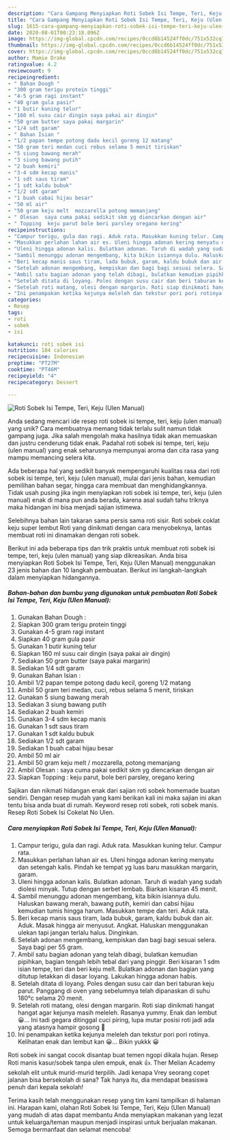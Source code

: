 ```yaml
---
description: "Cara Gampang Menyiapkan Roti Sobek Isi Tempe, Teri, Keju (Ulen Manual) yang Bikin Ngiler"
title: "Cara Gampang Menyiapkan Roti Sobek Isi Tempe, Teri, Keju (Ulen Manual) yang Bikin Ngiler"
slug: 1615-cara-gampang-menyiapkan-roti-sobek-isi-tempe-teri-keju-ulen-manual-yang-bikin-ngiler
date: 2020-08-01T00:23:18.096Z
image: https://img-global.cpcdn.com/recipes/0ccd6b14524ff0dc/751x532cq70/roti-sobek-isi-tempe-teri-keju-ulen-manual-foto-resep-utama.jpg
thumbnail: https://img-global.cpcdn.com/recipes/0ccd6b14524ff0dc/751x532cq70/roti-sobek-isi-tempe-teri-keju-ulen-manual-foto-resep-utama.jpg
cover: https://img-global.cpcdn.com/recipes/0ccd6b14524ff0dc/751x532cq70/roti-sobek-isi-tempe-teri-keju-ulen-manual-foto-resep-utama.jpg
author: Mamie Drake
ratingvalue: 4.2
reviewcount: 9
recipeingredient:
- " Bahan Dough "
- "300 gram terigu protein tinggi"
- "4-5 gram ragi instant"
- "40 gram gula pasir"
- "1 butir kuning telur"
- "160 ml susu cair dingin saya pakai air dingin"
- "50 gram butter saya pakai margarin"
- "1/4 sdt garam"
- " Bahan Isian "
- "1/2 papan tempe potong dadu kecil goreng 12 matang"
- "50 gram teri medan cuci rebus selama 5 menit tiriskan"
- "5 siung bawang merah"
- "3 siung bawang putih"
- "2 buah kemiri"
- "3-4 sdm kecap manis"
- "1 sdt saus tiram"
- "1 sdt kaldu bubuk"
- "1/2 sdt garam"
- "1 buah cabai hijau besar"
- "50 ml air"
- "50 gram keju melt  mozzarella potong memanjang"
- " Olesan  saya cuma pakai sedikit skm yg diencarkan dengan air"
- " Topping  keju parut bole beri parsley oregano kering"
recipeinstructions:
- "Campur terigu, gula dan ragi. Aduk rata. Masukkan kuning telur. Campur rata."
- "Masukkan perlahan lahan air es. Uleni hingga adonan kering menyatu dan setengah kalis. Pindah ke tempat yg luas baru masukkan margarin, garam."
- "Uleni hingga adonan kalis. Bulatkan adonan. Taruh di wadah yang sudah diolesi minyak. Tutup dengan serbet lembab. Biarkan kisaran 45 menit."
- "Sambil menunggu adonan mengembang, kita bikin isiannya dulu. Haluskan bawang merah, bawang putih, kemiri dan cabsi hijau kemudian tumis hingga harum. Masukkan tempe dan teri. Aduk rata."
- "Beri kecap manis saus tiram, lada bubuk, garam, kaldu bubuk dan air. Aduk. Masak hingga air menyusut. Angkat. Haluskan menggunakan ulekan tapi jangan terlalu halus. Dinginkan."
- "Setelah adonan mengembang, kempiskan dan bagi bagi sesuai selera. Saya bagi per 55 gram."
- "Ambil satu bagian adonan yang telah dibagi, bulatkan kemudian pipihkan, bagian tengah lebih tebal dari yang pinggir. Beri kisaran 1 sdm isian tempe, teri dan beri keju melt. Bulatkan adonan dan bagian yang ditutup letakkan di dasar loyang. Lakukan hingga adonan habis."
- "Setelah ditata di loyang. Poles dengan susu cair dan beri taburan keju parut. Panggang di oven yang sebelumnya telah dipanaskan di suhu 180°c selama 20 menit."
- "Setelah roti matang, olesi dengan margarin. Roti siap dinikmati hangat hangat agar kejunya masih meleleh. Rasanya yummy. Enak dan lembut 😀... Ini tadi gegara ditinggal cuci piring, lupa mutar posisi roti jadi ada yang atasnya hampir gosong 😬"
- "Ini penampakan ketika kejunya meleleh dan tekstur pori pori rotinya. Kelihatan enak dan lembut kan 😀... Bikin yukkk 😀"
categories:
- Resep
tags:
- roti
- sobek
- isi

katakunci: roti sobek isi 
nutrition: 184 calories
recipecuisine: Indonesian
preptime: "PT27M"
cooktime: "PT46M"
recipeyield: "4"
recipecategory: Dessert

---
```



![Roti Sobek Isi Tempe, Teri, Keju (Ulen Manual)](https://img-global.cpcdn.com/recipes/0ccd6b14524ff0dc/751x532cq70/roti-sobek-isi-tempe-teri-keju-ulen-manual-foto-resep-utama.jpg)

Anda sedang mencari ide resep roti sobek isi tempe, teri, keju (ulen manual) yang unik? Cara membuatnya memang tidak terlalu sulit namun tidak gampang juga. Jika salah mengolah maka hasilnya tidak akan memuaskan dan justru cenderung tidak enak. Padahal roti sobek isi tempe, teri, keju (ulen manual) yang enak seharusnya mempunyai aroma dan cita rasa yang mampu memancing selera kita.

Ada beberapa hal yang sedikit banyak mempengaruhi kualitas rasa dari roti sobek isi tempe, teri, keju (ulen manual), mulai dari jenis bahan, kemudian pemilihan bahan segar, hingga cara membuat dan menghidangkannya. Tidak usah pusing jika ingin menyiapkan roti sobek isi tempe, teri, keju (ulen manual) enak di mana pun anda berada, karena asal sudah tahu triknya maka hidangan ini bisa menjadi sajian istimewa.

Selebihnya bahan lain takaran sama persis sama roti sisir. Roti sobek coklat keju super lembut Roti yang dinikmati dengan cara menyobeknya, lantas membuat roti ini dinamakan dengan roti sobek.


Berikut ini ada beberapa tips dan trik praktis untuk membuat roti sobek isi tempe, teri, keju (ulen manual) yang siap dikreasikan. Anda bisa menyiapkan Roti Sobek Isi Tempe, Teri, Keju (Ulen Manual) menggunakan 23 jenis bahan dan 10 langkah pembuatan. Berikut ini langkah-langkah dalam menyiapkan hidangannya.

<!--inarticleads1-->

##### Bahan-bahan dan bumbu yang digunakan untuk pembuatan Roti Sobek Isi Tempe, Teri, Keju (Ulen Manual):

1. Gunakan  Bahan Dough :
1. Siapkan 300 gram terigu protein tinggi
1. Gunakan 4-5 gram ragi instant
1. Siapkan 40 gram gula pasir
1. Gunakan 1 butir kuning telur
1. Siapkan 160 ml susu cair dingin (saya pakai air dingin)
1. Sediakan 50 gram butter (saya pakai margarin)
1. Sediakan 1/4 sdt garam
1. Gunakan  Bahan Isian :
1. Ambil 1/2 papan tempe potong dadu kecil, goreng 1/2 matang
1. Ambil 50 gram teri medan, cuci, rebus selama 5 menit, tiriskan
1. Gunakan 5 siung bawang merah
1. Sediakan 3 siung bawang putih
1. Sediakan 2 buah kemiri
1. Gunakan 3-4 sdm kecap manis
1. Gunakan 1 sdt saus tiram
1. Gunakan 1 sdt kaldu bubuk
1. Sediakan 1/2 sdt garam
1. Sediakan 1 buah cabai hijau besar
1. Ambil 50 ml air
1. Ambil 50 gram keju melt / mozzarella, potong memanjang
1. Ambil  Olesan : saya cuma pakai sedikit skm yg diencarkan dengan air
1. Siapkan  Topping : keju parut, bole beri parsley, oregano kering


Sajikan dan nikmati hidangan enak dari sajian roti sobek homemade buatan sendiri. Dengan resep mudah yang kami berikan kali ini maka sajian ini akan tentu bisa anda buat di rumah. Keyword resep roti sobek, roti sobek manis. Resep Roti Sobek Isi Cokelat No Ulen. 

<!--inarticleads2-->

##### Cara menyiapkan Roti Sobek Isi Tempe, Teri, Keju (Ulen Manual):

1. Campur terigu, gula dan ragi. Aduk rata. Masukkan kuning telur. Campur rata.
1. Masukkan perlahan lahan air es. Uleni hingga adonan kering menyatu dan setengah kalis. Pindah ke tempat yg luas baru masukkan margarin, garam.
1. Uleni hingga adonan kalis. Bulatkan adonan. Taruh di wadah yang sudah diolesi minyak. Tutup dengan serbet lembab. Biarkan kisaran 45 menit.
1. Sambil menunggu adonan mengembang, kita bikin isiannya dulu. Haluskan bawang merah, bawang putih, kemiri dan cabsi hijau kemudian tumis hingga harum. Masukkan tempe dan teri. Aduk rata.
1. Beri kecap manis saus tiram, lada bubuk, garam, kaldu bubuk dan air. Aduk. Masak hingga air menyusut. Angkat. Haluskan menggunakan ulekan tapi jangan terlalu halus. Dinginkan.
1. Setelah adonan mengembang, kempiskan dan bagi bagi sesuai selera. Saya bagi per 55 gram.
1. Ambil satu bagian adonan yang telah dibagi, bulatkan kemudian pipihkan, bagian tengah lebih tebal dari yang pinggir. Beri kisaran 1 sdm isian tempe, teri dan beri keju melt. Bulatkan adonan dan bagian yang ditutup letakkan di dasar loyang. Lakukan hingga adonan habis.
1. Setelah ditata di loyang. Poles dengan susu cair dan beri taburan keju parut. Panggang di oven yang sebelumnya telah dipanaskan di suhu 180°c selama 20 menit.
1. Setelah roti matang, olesi dengan margarin. Roti siap dinikmati hangat hangat agar kejunya masih meleleh. Rasanya yummy. Enak dan lembut 😀... Ini tadi gegara ditinggal cuci piring, lupa mutar posisi roti jadi ada yang atasnya hampir gosong 😬
1. Ini penampakan ketika kejunya meleleh dan tekstur pori pori rotinya. Kelihatan enak dan lembut kan 😀... Bikin yukkk 😀


Roti sobek ini sangat cocok disantap buat temen ngopi dikala hujan. Resep Roti manis kasur/sobek tanpa ulen empuk, enak 👍. Ther Melian Academy sekolah elit untuk murid-murid terpilih. Jadi kenapa Vrey seorang copet jalanan bisa bersekolah di sana? Tak hanya itu, dia mendapat beasiswa penuh dari kepala sekolah! 

Terima kasih telah menggunakan resep yang tim kami tampilkan di halaman ini. Harapan kami, olahan Roti Sobek Isi Tempe, Teri, Keju (Ulen Manual) yang mudah di atas dapat membantu Anda menyiapkan makanan yang lezat untuk keluarga/teman maupun menjadi inspirasi untuk berjualan makanan. Semoga bermanfaat dan selamat mencoba!
